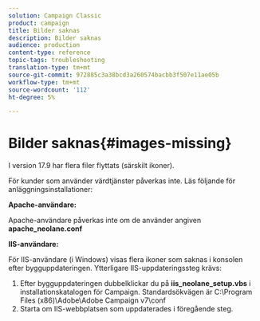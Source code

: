 ```yaml
---
solution: Campaign Classic
product: campaign
title: Bilder saknas
description: Bilder saknas
audience: production
content-type: reference
topic-tags: troubleshooting
translation-type: tm+mt
source-git-commit: 972885c3a38bcd3a260574bacbb3f507e11ae05b
workflow-type: tm+mt
source-wordcount: '112'
ht-degree: 5%

---
```



# Bilder saknas{#images-missing}

I version 17.9 har flera filer flyttats (särskilt ikoner).

För kunder som använder värdtjänster påverkas inte. Läs följande för anläggningsinstallationer:

**Apache-användare:**

Apache-användare påverkas inte om de använder angiven **apache_neolane.conf**

**IIS-användare:**

För IIS-användare (i Windows) visas flera ikoner som saknas i konsolen efter bygguppdateringen. Ytterligare IIS-uppdateringssteg krävs:

1. Efter bygguppdateringen dubbelklickar du på **iis_neolane_setup.vbs** i installationskatalogen för Campaign. Standardsökvägen är C:\Program Files (x86)\Adobe\Adobe Campaign v7\conf
1. Starta om IIS-webbplatsen som uppdaterades i föregående steg.

